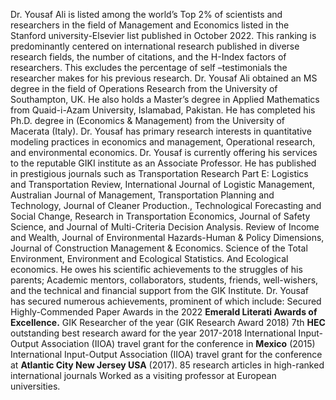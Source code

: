 Dr. Yousaf Ali is listed among the world’s Top 2% of scientists and researchers in the field of Management and Economics listed in the Stanford university-Elsevier list published in October 2022. This ranking is predominantly centered on international research published in diverse research fields, the number of citations, and the H-Index factors of researchers. This excludes the percentage of self –testimonials the researcher makes for his previous research.
Dr. Yousaf Ali obtained an MS degree in the field of Operations Research from the University of Southampton, UK. He also holds a Master’s degree in Applied Mathematics from Quaid-i-Azam University, Islamabad, Pakistan. He has completed his Ph.D. degree in (Economics & Management) from the University of Macerata (Italy). Dr. Yousaf has primary research interests in quantitative modeling practices in economics and management, Operational research, and environmental economics. Dr. Yousaf is currently offering his services to the reputable GIKI institute as an Associate Professor. He has published in prestigious journals such as Transportation Research Part E: Logistics and Transportation Review, International Journal of Logistic Management, Australian Journal of Management, Transportation Planning and Technology, Journal of Cleaner Production., Technological Forecasting and Social Change, Research in Transportation Economics, Journal of Safety Science, and Journal of Multi-Criteria Decision Analysis. Review of Income and Wealth, Journal of Environmental Hazards-Human & Policy Dimensions, Journal of Construction Management & Economics. Science of the Total Environment, Environment and Ecological Statistics. And Ecological economics.
He owes his scientific achievements to the struggles of his parents; Academic mentors, collaborators, students, friends, well-wishers, and the technical and financial support from the GIK Institute. Dr. Yousaf has secured numerous achievements, prominent of which include:
Secured Highly-Commended Paper Awards in the 2022 **Emerald Literati Awards of Excellence.**
GIK Researcher of the year (GIK Research Award 2018)
7th **HEC** outstanding best research award for the year 2017-2018
International Input-Output Association (IIOA) travel grant for the conference in **Mexico** (2015)
International Input-Output Association (IIOA) travel grant for the conference at **Atlantic City New Jersey USA** (2017).
85 research articles in high-ranked international journals
Worked as a visiting professor at European universities.
